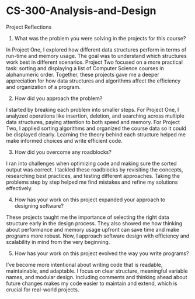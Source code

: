 # CS-300-Analysis-and-Design

Project Reflections
1. What was the problem you were solving in the projects for this course?

In Project One, I explored how different data structures perform in terms of run-time and memory usage. The goal was to understand which structures work best in different scenarios. Project Two focused on a more practical task: sorting and displaying a list of Computer Science courses in alphanumeric order. Together, these projects gave me a deeper appreciation for how data structures and algorithms affect the efficiency and organization of a program.

2. How did you approach the problem?

I started by breaking each problem into smaller steps. For Project One, I analyzed operations like insertion, deletion, and searching across multiple data structures, paying attention to both speed and memory. For Project Two, I applied sorting algorithms and organized the course data so it could be displayed clearly. Learning the theory behind each structure helped me make informed choices and write efficient code.

3. How did you overcome any roadblocks?

I ran into challenges when optimizing code and making sure the sorted output was correct. I tackled these roadblocks by revisiting the concepts, researching best practices, and testing different approaches. Taking the problems step by step helped me find mistakes and refine my solutions effectively.

4. How has your work on this project expanded your approach to designing software?

These projects taught me the importance of selecting the right data structure early in the design process. They also showed me how thinking about performance and memory usage upfront can save time and make programs more robust. Now, I approach software design with efficiency and scalability in mind from the very beginning.

5. How has your work on this project evolved the way you write programs?

I’ve become more intentional about writing code that is readable, maintainable, and adaptable. I focus on clear structure, meaningful variable names, and modular design. Including comments and thinking ahead about future changes makes my code easier to maintain and extend, which is crucial for real-world projects.
